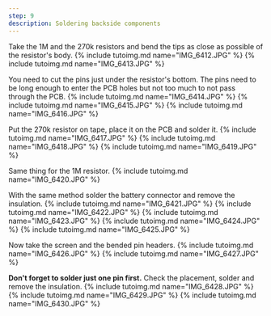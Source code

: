 ```yaml
---
step: 9
description: Soldering backside components
---
```


Take the 1M and the 270k resistors and bend the tips as close as possible of the resistor's body.
{% include tutoimg.md name="IMG_6412.JPG" %}
{% include tutoimg.md name="IMG_6413.JPG" %}

You need to cut the pins just under the resistor's bottom. The pins need to be long enough to enter the PCB holes but not too much to not pass through the PCB.
{% include tutoimg.md name="IMG_6414.JPG" %}
{% include tutoimg.md name="IMG_6415.JPG" %}
{% include tutoimg.md name="IMG_6416.JPG" %}

Put the 270k resistor on tape, place it on the PCB and solder it.
{% include tutoimg.md name="IMG_6417.JPG" %}
{% include tutoimg.md name="IMG_6418.JPG" %}
{% include tutoimg.md name="IMG_6419.JPG" %}

Same thing for the 1M resistor.
{% include tutoimg.md name="IMG_6420.JPG" %}

With the same method solder the battery connector and remove the insulation.
{% include tutoimg.md name="IMG_6421.JPG" %}
{% include tutoimg.md name="IMG_6422.JPG" %}
{% include tutoimg.md name="IMG_6423.JPG" %}
{% include tutoimg.md name="IMG_6424.JPG" %}
{% include tutoimg.md name="IMG_6425.JPG" %}

Now take the screen and the bended pin headers.
{% include tutoimg.md name="IMG_6426.JPG" %}
{% include tutoimg.md name="IMG_6427.JPG" %}

**Don't forget to solder just one pin first.** Check the placement, solder and remove the insulation.
{% include tutoimg.md name="IMG_6428.JPG" %}
{% include tutoimg.md name="IMG_6429.JPG" %}
{% include tutoimg.md name="IMG_6430.JPG" %}